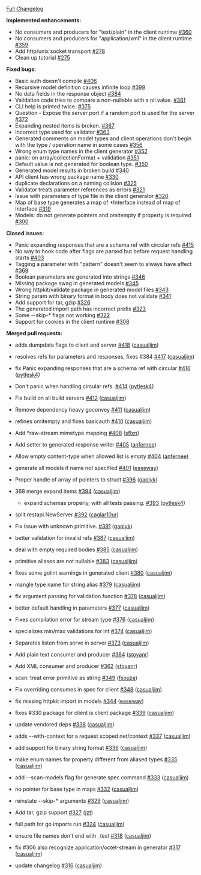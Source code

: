[Full Changelog](https://github.com/rws-github/go-swagger/compare/0.4.0...0.5.0)

**Implemented enhancements:**

- No consumers and producers for "text/plain" in the client runtime [#360](https://github.com/rws-github/go-swagger/issues/360)
- No consumers and producers for "application/xml" in the client runtime [#359](https://github.com/rws-github/go-swagger/issues/359)
- Add http/unix socket transport [#278](https://github.com/rws-github/go-swagger/issues/278)
- Clean up tutorial [#275](https://github.com/rws-github/go-swagger/issues/275)

**Fixed bugs:**

- Basic auth doesn't compile [#406](https://github.com/rws-github/go-swagger/issues/406)
- Recursive model definition causes infinite loop [#399](https://github.com/rws-github/go-swagger/issues/399)
- No data fields in the response object [#384](https://github.com/rws-github/go-swagger/issues/384)
- Validation code tries to compare a non-nullable with a nil value. [#381](https://github.com/rws-github/go-swagger/issues/381)
- CLI help is printed twice. [#375](https://github.com/rws-github/go-swagger/issues/375)
- Question - Expose the server port if a random port is used for the server  [#372](https://github.com/rws-github/go-swagger/issues/372)
- Expanding nested items is broken. [#367](https://github.com/rws-github/go-swagger/issues/367)
- Incorrect type used for validator [#363](https://github.com/rws-github/go-swagger/issues/363)
- Generated comments on model types and client operations don't begin with the type / operation name in some cases [#356](https://github.com/rws-github/go-swagger/issues/356)
- Wrong enum type names in the client generator [#352](https://github.com/rws-github/go-swagger/issues/352)
- panic: on array/collectionFormat + validation [#351](https://github.com/rws-github/go-swagger/issues/351)
- Default value is not generated for boolean type. [#350](https://github.com/rws-github/go-swagger/issues/350)
- Generated model results in broken build [#340](https://github.com/rws-github/go-swagger/issues/340)
- API client has wrong package name [#330](https://github.com/rws-github/go-swagger/issues/330)
- duplicate declarations on a naming colision [#325](https://github.com/rws-github/go-swagger/issues/325)
- Validator treats parameter references as errors [#321](https://github.com/rws-github/go-swagger/issues/321)
- Issue with parameters of type file in the client generator [#320](https://github.com/rws-github/go-swagger/issues/320)
- Map of base type generates a map of *Interface instead of map of Interface [#319](https://github.com/rws-github/go-swagger/issues/319)
- Models: do not generate pointers and omitempty if property is required [#300](https://github.com/rws-github/go-swagger/issues/300)

**Closed issues:**

- Panic expanding responses that are a schema ref with circular refs [#415](https://github.com/rws-github/go-swagger/issues/415)
- No way to hook code after flags are parsed but before request handling starts [#403](https://github.com/rws-github/go-swagger/issues/403)
- Tagging a parameter with "pattern" doesn't seem to always have affect [#369](https://github.com/rws-github/go-swagger/issues/369)
- Boolean parameters are generated into strings [#346](https://github.com/rws-github/go-swagger/issues/346)
- Missing package swag in generated models [#345](https://github.com/rws-github/go-swagger/issues/345)
- Wrong httpkit/validate package in generated model files [#343](https://github.com/rws-github/go-swagger/issues/343)
- String param with binary format in body does not validate [#341](https://github.com/rws-github/go-swagger/issues/341)
- Add support for tar, gzip [#326](https://github.com/rws-github/go-swagger/issues/326)
- The generated import path has incorrect prefix [#323](https://github.com/rws-github/go-swagger/issues/323)
- Some --skip-* flags not working [#322](https://github.com/rws-github/go-swagger/issues/322)
- Support for cookies in the client runtime [#308](https://github.com/rws-github/go-swagger/issues/308)

**Merged pull requests:**

- adds dumpdata flags to client and server [#418](https://github.com/rws-github/go-swagger/pull/418) ([casualjim](https://github.com/casualjim))
- resolves refs for parameters and responses, fixes #384 [#417](https://github.com/rws-github/go-swagger/pull/417) ([casualjim](https://github.com/casualjim))
- fix Panic expanding responses that are a schema ref with circular [#416](https://github.com/rws-github/go-swagger/pull/416) ([pytlesk4](https://github.com/pytlesk4))
- Don't panic when handling circular refs. [#414](https://github.com/rws-github/go-swagger/pull/414) ([pytlesk4](https://github.com/pytlesk4))
- Fix build on all build servers [#412](https://github.com/rws-github/go-swagger/pull/412) ([casualjim](https://github.com/casualjim))
- Remove dependency heavy goconvey [#411](https://github.com/rws-github/go-swagger/pull/411) ([casualjim](https://github.com/casualjim))
- refines omitempty and fixes basicauth [#410](https://github.com/rws-github/go-swagger/pull/410) ([casualjim](https://github.com/casualjim))
- Add *raw-stream mimetype mapping [#408](https://github.com/rws-github/go-swagger/pull/408) ([sflxn](https://github.com/sflxn))
- Add setter to generated response writer [#405](https://github.com/rws-github/go-swagger/pull/405) ([anfernee](https://github.com/anfernee))
- Allow empty content-type when allowed list is empty [#404](https://github.com/rws-github/go-swagger/pull/404) ([anfernee](https://github.com/anfernee))
- generate all models if name not specified [#401](https://github.com/rws-github/go-swagger/pull/401) ([easeway](https://github.com/easeway))
- Proper handle of array of pointers to struct [#396](https://github.com/rws-github/go-swagger/pull/396) ([gaplyk](https://github.com/gaplyk))
- 368 merge expand items [#394](https://github.com/rws-github/go-swagger/pull/394) ([casualjim](https://github.com/casualjim))

  - expand schemas properly, with all tests passing. [#393](https://github.com/rws-github/go-swagger/pull/393) ([pytlesk4](https://github.com/pytlesk4))

- split restapi.NewServer [#392](https://github.com/rws-github/go-swagger/pull/392) ([caglar10ur](https://github.com/caglar10ur))
- Fix issue with unknown primitive. [#391](https://github.com/rws-github/go-swagger/pull/391) ([gaplyk](https://github.com/gaplyk))
- better validation for invalid refs [#387](https://github.com/rws-github/go-swagger/pull/387) ([casualjim](https://github.com/casualjim))
- deal with empty required bodies [#385](https://github.com/rws-github/go-swagger/pull/385) ([casualjim](https://github.com/casualjim))
- primitive aliases are not nullable [#383](https://github.com/rws-github/go-swagger/pull/383) ([casualjim](https://github.com/casualjim))
- fixes some golint warnings in generated client [#380](https://github.com/rws-github/go-swagger/pull/380) ([casualjim](https://github.com/casualjim))
- mangle type name for string alias [#379](https://github.com/rws-github/go-swagger/pull/379) ([casualjim](https://github.com/casualjim))
- fix argument passing for validation function [#378](https://github.com/rws-github/go-swagger/pull/378) ([casualjim](https://github.com/casualjim))
- better default handling in parameters [#377](https://github.com/rws-github/go-swagger/pull/377) ([casualjim](https://github.com/casualjim))
- Fixes compilation error for stream type [#376](https://github.com/rws-github/go-swagger/pull/376) ([casualjim](https://github.com/casualjim))
- specializes min/max validations for int [#374](https://github.com/rws-github/go-swagger/pull/374) ([casualjim](https://github.com/casualjim))
- Separates listen from serve in server [#373](https://github.com/rws-github/go-swagger/pull/373) ([casualjim](https://github.com/casualjim))
- Add plain text consumer and producer [#364](https://github.com/rws-github/go-swagger/pull/364) ([stoyanr](https://github.com/stoyanr))
- Add XML consumer and producer [#362](https://github.com/rws-github/go-swagger/pull/362) ([stoyanr](https://github.com/stoyanr))
- scan: treat error primitive as string [#349](https://github.com/rws-github/go-swagger/pull/349) ([fsouza](https://github.com/fsouza))
- Fix overriding consumes in spec for client [#348](https://github.com/rws-github/go-swagger/pull/348) ([casualjim](https://github.com/casualjim))
- fix missing httpkit import in models [#344](https://github.com/rws-github/go-swagger/pull/344) ([easeway](https://github.com/easeway))
- fixes #330 package for client is client package [#339](https://github.com/rws-github/go-swagger/pull/339) ([casualjim](https://github.com/casualjim))
- update vendored deps [#338](https://github.com/rws-github/go-swagger/pull/338) ([casualjim](https://github.com/casualjim))
- adds --with-context for a request scoped net/context [#337](https://github.com/rws-github/go-swagger/pull/337) ([casualjim](https://github.com/casualjim))
- add support for binary string format [#336](https://github.com/rws-github/go-swagger/pull/336) ([casualjim](https://github.com/casualjim))
- make enum names for property different from aliased types [#335](https://github.com/rws-github/go-swagger/pull/335) ([casualjim](https://github.com/casualjim))
- add --scan-models flag for generate spec command [#333](https://github.com/rws-github/go-swagger/pull/333) ([casualjim](https://github.com/casualjim))
- no pointer for base type in maps [#332](https://github.com/rws-github/go-swagger/pull/332) ([casualjim](https://github.com/casualjim))
- reinstate --skip-* arguments [#329](https://github.com/rws-github/go-swagger/pull/329) ([casualjim](https://github.com/casualjim))
- Add tar, gzip support [#327](https://github.com/rws-github/go-swagger/pull/327) ([jzt](https://github.com/jzt))
- full path for go imports run [#324](https://github.com/rws-github/go-swagger/pull/324) ([casualjim](https://github.com/casualjim))
- ensure file names don't end with _test [#318](https://github.com/rws-github/go-swagger/pull/318) ([casualjim](https://github.com/casualjim))
- fix #306 also recognize application/octet-stream in generator [#317](https://github.com/rws-github/go-swagger/pull/317) ([casualjim](https://github.com/casualjim))
- update changelog [#316](https://github.com/rws-github/go-swagger/pull/316) ([casualjim](https://github.com/casualjim))
